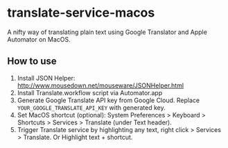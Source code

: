 # translate-service-macos
A nifty way of translating plain text using Google Translator and Apple Automator on MacOS.

## How to use

1. Install JSON Helper: http://www.mousedown.net/mouseware/JSONHelper.html
2. Install Translate.workflow script via Automator.app
3. Generate Google Translate API key from Google Cloud. Replace `YOUR_GOOGLE_TRANSLATE_API_KEY` with generated key.
4. Set MacOS shortcut (optional): System Preferences > Keyboard > Shortcuts > Services > Translate (under Text header).
5. Trigger Translate service by highlighting any text, right click > Services > Translate. Or Highlight text + shortcut.
